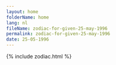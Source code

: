 ```yaml
---
layout: home
folderName: home
lang: nl
fileName: zodiac-for-given-25-may-1996
permalink: zodiac-for-given-25-may-1996
date: 25-05-1996
---
```

{% include zodiac.html %}

